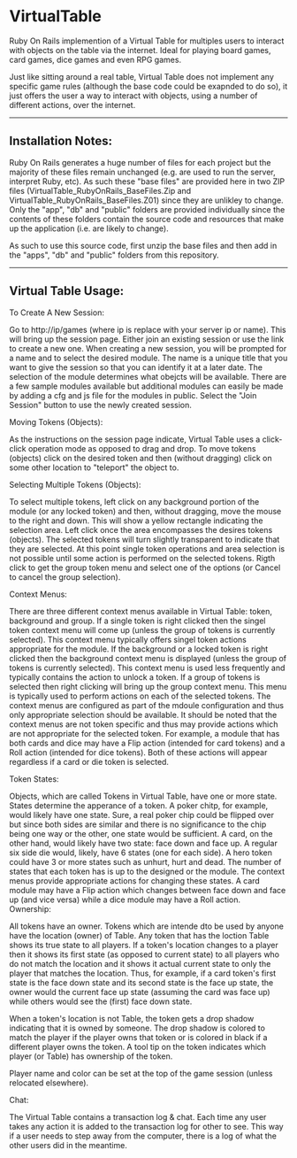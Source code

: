 # VirtualTable
Ruby On Rails implemention of a Virtual Table for multiples users to interact with objects on the table via the internet.
Ideal for playing board games, card games, dice games and even RPG games.

Just like sitting around a real table, Virtual Table does not implement any specific game rules (although the base code could be exapnded to do so), it just offers the user a way to interact with objects, using a number of different actions, over the internet.  

-------------------
Installation Notes:
-------------------

Ruby On Rails generates a huge number of files for each project but the majority of these files remain unchanged (e.g. are used to run the server, interpret Ruby, etc). As such these "base files" are provided here in two ZIP files (VirtualTable_RubyOnRails_BaseFiles.Zip and VirtualTable_RubyOnRails_BaseFiles.Z01) since they are unlikley to change. Only the "app", "db" and "public" folders are provided individually since the contents of these folders contain the source code and resources that make up the application (i.e. are likely to change).

As such to use this source code, first unzip the base files and then add in the "apps", "db" and "public" folders from this repository.

--------------------
Virtual Table Usage:
--------------------

To Create A New Session:

Go to http://ip/games (where ip is replace with your server ip or name). This will bring up the session page. Either join an existing session or use the link to create a new one. When creating a new session, you will be prompted for a name and to select the desired module. The name is a unique title that you want to give the session so that you can identify it at a later date. The selection of the module determines what obejcts will be available. There are a few sample modules available but additional modules can easily be made by adding a cfg and js file for the modules in public. Select the "Join Session" button to use the newly created session.

Moving Tokens (Objects):

As the instructions on the session page indicate, Virtual Table uses a click-click operation mode as opposed to drag and drop. To move tokens (objects) click on the desired token and then (without dragging) click on some other location to "teleport" the object to.

Selecting Multiple Tokens (Objects):

To select multiple tokens, left click on any background portion of the module (or any locked token) and then, without dragging, move the mouse to the right and down. This will show a yellow rectangle indicating the selection area. Left click once the area encompasses the desires tokens (objects). The selected tokens will turn slightly transparent to indicate that they are selected. At this point single token operations and area selection is not possible until some action is performed on the selected tokens. Rigth click to get the group token menu and select one of the options (or Cancel to cancel the group selection).

Context Menus:

There are three different context menus available in Virtual Table: token, background and group. If a single token is right clicked then the singel token context menu will come up (unless the group of tokens is currently selected). This context menu typically offers singel token actions appropriate for the module. If the background or a locked token is right clicked then the background context menu is displayed (unless the group of tokens is currently selected). This context menu is used less frequently and typically contains the action to unlock a token. If a group of tokens is selected then right clicking will bring up the group context menu. This menu is typically used to perform actions on each of the selected tokens. The context menus are configured as part of the mdoule configuration and thus only appropriate selection should be available. It should be noted that the context menus are not token specific and thus may provide actions which are not appropriate for the selected token. For example, a module that has both cards and dice may have a Flip action (intended for card tokens) and a Roll action (intended for dice tokens). Both of these actions will appear regardless if a card or die token is selected.  

Token States:

Objects, which are called Tokens in Virtual Table, have one or more state. States determine the apperance of a token. A poker chitp, for example, would likely have one state. Sure, a real poker chip could be flipped over but since both sides are similar and there is no significance to the chip being one way or the other, one state would be sufficient. A card, on the other hand, would likely have two state: face down and face up. A regular six side die would, likely, have 6 states (one for each side). A hero token could have 3 or more states such as unhurt, hurt and dead. The number of states that each token has is up to the designed or the module. The context menus provide appropriate actions for changing these states. A card module may have a Flip action which changes between face down and face up (and vice versa) while a dice module may have a Roll action.   
Ownership:

All tokens have an owner. Tokens which are intende dto be used by anyone have the location (owner) of Table. Any token that has the loction Table shows its true state to all players. If a token's location changes to a player then it shows its first state (as opposed to current state) to all players who do not match the location and it shows it actual current state to only the player that matches the location. Thus, for example, if a card token's first state is the face down state and its second state is the face up state, the owner would the current face up state (assuming the card was face up) while others would see the (first) face down state.

When a token's location is not Table, the token gets a drop shadow indicating that it is owned by someone. The drop shadow is colored to match the player if the player owns that token or is colored in black if a different player owns the token. A tool tip on the token indicates which player (or Table) has ownership of the token.

Player name and color can be set at the top of the game session (unless relocated elsewhere).  

Chat:

The Virtual Table contains a transaction log & chat. Each time any user takes any action it is added to the transaction log for other to see. This way if a user needs to step away from the computer, there is a log of what the other users did in the meantime.


 
